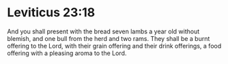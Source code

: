 # Leviticus 23:18

And you shall present with the bread seven lambs a year old without blemish, and one bull from the herd and two rams. They shall be a burnt offering to the Lord, with their grain offering and their drink offerings, a food offering with a pleasing aroma to the Lord.
